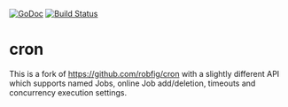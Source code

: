 [![GoDoc](https://godoc.org/github.com/brunotm/cron?status.png)](https://godoc.org/github.com/brunotm/cron)
[![Build Status](https://travis-ci.org/brunotm/cron.svg?branch=master)](https://travis-ci.org/brunotm/cron)

# cron

This is a fork of https://github.com/robfig/cron with a slightly different API
which supports named Jobs, online Job add/deletion, timeouts and concurrency execution settings.
